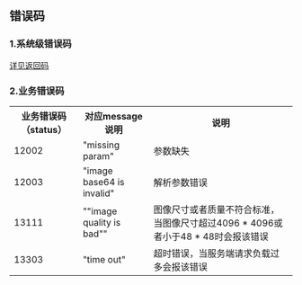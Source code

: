 ## 错误码

### 1.系统级错误码
[详见返回码](https://aidoc.jd.com/user/returncode.html)  

### 2.业务错误码 

<table>
   <tr>
      <th>业务错误码（status）</th>
      <th>对应message说明</th>
      <th>说明</th>
   </tr>
   <tr>
      <td>12002</td>
      <td>"missing param"</td>
      <td>参数缺失</td>
   </tr>
   <tr>
      <td>12003</td>
      <td>"image base64 is invalid"</td>
      <td>解析参数错误</td>
   </tr>
	 <tr>
      <td>13111</td>
      <td>""image quality is bad""</td>
      <td>图像尺寸或者质量不符合标准，当图像尺寸超过4096 * 4096或者小于48 * 48时会报该错误</td>
   </tr>
   <tr>
      <td>13303</td>
      <td>"time out"</td>
      <td>超时错误，当服务端请求负载过多会报该错误</td>
   </tr>
</table>